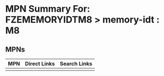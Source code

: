 



# MPN Summary For: FZEMEMORYIDTM8 > memory-idt : M8

## MPNs
  

|MPN|Direct Links|Search Links|
| :--- | :--- | :--- |
||||
